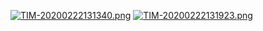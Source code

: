 [![TIM-20200222131340.png](https://i.postimg.cc/bY7x0vXW/TIM-20200222131340.png)](https://postimg.cc/hh0Qcct1)
[![TIM-20200222131923.png](https://i.postimg.cc/26qWvs0C/TIM-20200222131923.png)](https://postimg.cc/BL0tfVWz)

